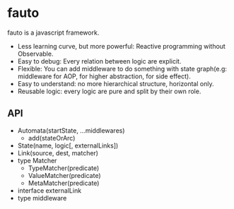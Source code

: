 # fauto

fauto is a javascript framework.

* Less learning curve, but more powerful: Reactive programming without Observable.
* Easy to debug: Every relation between logic are explicit.
* Flexible: You can add middleware to do something with state graph(e.g: middleware for AOP, for higher abstraction, for side effect).
* Easy to understand: no more hierarchical structure, horizontal only.
* Reusable logic: every logic are pure and split by their own role.

## API

* Automata(startState, ...middlewares)
  + add(stateOrArc)
* State(name, logic\[, externalLinks\])
* Link(source, dest, matcher)
* type Matcher
  + TypeMatcher(predicate)
  + ValueMatcher(predicate)
  + MetaMatcher(predicate)
* interface externalLink
* type middleware
